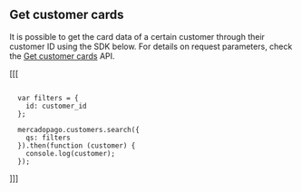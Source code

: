 ## Get customer cards

It is possible to get the card data of a certain customer through their customer ID using the SDK below. For details on request parameters, check the [Get customer cards](https://www.mercadopago[FAKER][URL][DOMAIN]/developers/en/reference/cards/_customers_customer_id_cards/get) API.

[[[
```node

  var filters = {
    id: customer_id
  };

  mercadopago.customers.search({
    qs: filters
  }).then(function (customer) {
    console.log(customer);
  });

```
]]]